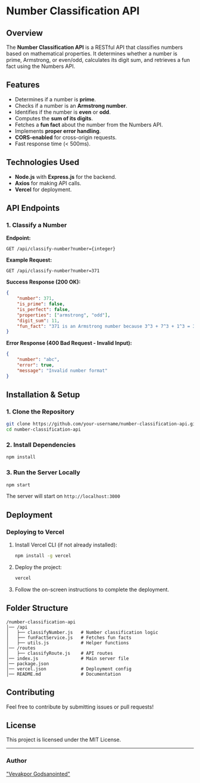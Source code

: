 # Number Classification API

## Overview
The **Number Classification API** is a RESTful API that classifies numbers based on mathematical properties. It determines whether a number is prime, Armstrong, or even/odd, calculates its digit sum, and retrieves a fun fact using the Numbers API.

## Features
- Determines if a number is **prime**.
- Checks if a number is an **Armstrong number**.
- Identifies if the number is **even** or **odd**.
- Computes the **sum of its digits**.
- Fetches a **fun fact** about the number from the Numbers API.
- Implements **proper error handling**.
- **CORS-enabled** for cross-origin requests.
- Fast response time (< 500ms).

## Technologies Used
- **Node.js** with **Express.js** for the backend.
- **Axios** for making API calls.
- **Vercel** for deployment.

## API Endpoints
### 1. Classify a Number
**Endpoint:**
```
GET /api/classify-number?number={integer}
```

**Example Request:**
```
GET /api/classify-number?number=371
```

**Success Response (200 OK):**
```json
{
    "number": 371,
    "is_prime": false,
    "is_perfect": false,
    "properties": ["armstrong", "odd"],
    "digit_sum": 11,
    "fun_fact": "371 is an Armstrong number because 3^3 + 7^3 + 1^3 = 371"
}
```

**Error Response (400 Bad Request - Invalid Input):**
```json
{
    "number": "abc",
    "error": true,
    "message": "Invalid number format"
}
```

## Installation & Setup
### 1. Clone the Repository
```sh
git clone https://github.com/your-username/number-classification-api.git
cd number-classification-api
```

### 2. Install Dependencies
```sh
npm install
```

### 3. Run the Server Locally
```sh
npm start
```
The server will start on `http://localhost:3000`

## Deployment
### Deploying to Vercel
1. Install Vercel CLI (if not already installed):
   ```sh
   npm install -g vercel
   ```
2. Deploy the project:
   ```sh
   vercel
   ```
3. Follow the on-screen instructions to complete the deployment.

## Folder Structure
```
/number-classification-api
│── /api
│   ├── classifyNumber.js   # Number classification logic
│   ├── funFactService.js   # Fetches fun facts
│   ├── utils.js            # Helper functions
│── /routes
│   ├── classifyRoute.js    # API routes
│── index.js                # Main server file
│── package.json
│── vercel.json             # Deployment config
│── README.md               # Documentation
```

## Contributing
Feel free to contribute by submitting issues or pull requests!

## License
This project is licensed under the MIT License.

---

### Author
["Vevakpor Godsanointed"](https://github.com/your-username)

